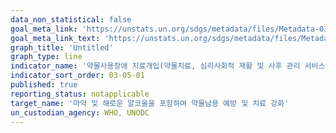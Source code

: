```yaml
---
data_non_statistical: false
goal_meta_link: 'https://unstats.un.org/sdgs/metadata/files/Metadata-03-05-01.pdf'
goal_meta_link_text: 'https://unstats.un.org/sdgs/metadata/files/Metadata-03-05-01.pdf'
graph_title: 'Untitled'
graph_type: line
indicator_name: '약물사용장애 치료개입(약물치료, 심리사회적 재활 및 사후 관리 서비스) 보장범위'
indicator_sort_order: 03-05-01
published: true
reporting_status: notapplicable
target_name: '마약 및 해로운 알코올을 포함하여 약물남용 예방 및 치료 강화'
un_custodian_agency: WHO, UNODC
---
```

